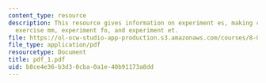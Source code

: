 ```yaml
---
content_type: resource
description: This resource gives information on experiment es, making clip leads,
  exercise mm, experiment fo, and experiment et.
file: https://ol-ocw-studio-app-production.s3.amazonaws.com/courses/8-01x-physics-i-classical-mechanics-with-an-experimental-focus-fall-2002/b8ce4e36b3d30cba0a1e40b91173a8dd_pdf_1.pdf
file_type: application/pdf
resourcetype: Document
title: pdf_1.pdf
uid: b8ce4e36-b3d3-0cba-0a1e-40b91173a8dd
---
```

